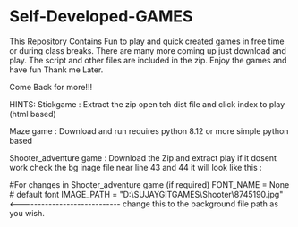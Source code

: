 # Self-Developed-GAMES
This Repository Contains Fun to play and quick created games in free time or during class breaks. There are many more coming up just download and play.
The script and other files are included in the zip. Enjoy the games and have fun Thank me Later.

Come Back for more!!!

HINTS:
Stickgame : Extract the zip open teh dist file and click index to play (html based)





Maze game : Download and run requires python 8.12 or more  simple python based




Shooter_adventure game : Download the Zip and extract play if it dosent work check the bg inage file near line 43 and 44 it will look like this : 








#For changes in Shooter_adventure game (if required)
FONT_NAME = None  # default font
IMAGE_PATH = "D:\SUJAYGITGAMES\Shooter\8745190.jpg" <---------------------------- change this to the background file path as you wish.
